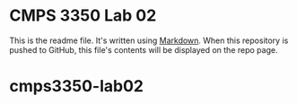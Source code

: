 # CMPS 3350 Lab 02

This is the readme file. It's written using [Markdown](https://guides.github.com/features/mastering-markdown/). When this repository is pushed to GitHub, this file's contents will be displayed on the repo page.
# cmps3350-lab02

